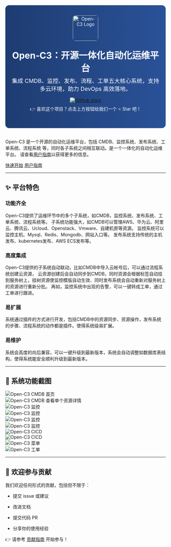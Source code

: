 <div align="center" style="padding: 2rem 1rem; background: linear-gradient(to right, #1e3c72, #2a5298); color: white; border-radius: 12px; margin-bottom: 2rem;">
  <img src="/images/open-c3-logo.jpeg" alt="Open-C3 Logo" width="80" style="border-radius: 8px; margin-bottom: 1rem;" />
  <h1 style="margin: 0.5rem 0;">Open‑C3：开源一体化自动化运维平台</h1>
  <p style="font-size: 1.1rem; max-width: 600px; margin: auto;">
    集成 CMDB、监控、发布、流程、工单五大核心系统，支持多云环境，助力 DevOps 高效落地。
  </p>

  <!-- GitHub Star 按钮 -->
  <div style="margin-top: 1rem;" class="github-star-badge">
    <a href="https://github.com/open-c3/open-c3" target="_blank" rel="noopener">
      <img src="https://img.shields.io/github/stars/open-c3/open-c3?color=%231890FF&style=flat-square" alt="GitHub stars">
    </a>
  </div>

  <!-- CTA 文案 -->
  <p style="margin-top: 0.5rem;">👉 喜欢这个项目？点击上方按钮给我们一个 ⭐ Star 吧！</p>
</div>

Open-C3 是一个开源的自动化运维平台，包括 CMDB、监控系统、发布系统、工单系统、流程系统 等，同时各子系统之间相互联动。是一个一体化的自动化运维平台。
请查看[用户指南]以获得更多的信息。

[introductory tutorial]: getting-started.md
[用户指南]: user-guide/README.md

<div class="text-center">
<a href="getting-started/" class="btn btn-primary" role="button">快速开始</a>
<a href="user-guide/" class="btn btn-primary" role="button">用户指南</a>
</div>

---
<div class="pt-2 pb-4 px-4 my-4 bg-body-tertiary rounded-3">
<h2 class="display-8 text-center">✨ 平台特色</h2>

<div class="row">
  <div class="col-sm-6">
    <div class="card mb-4">
      <div class="card-body">
        <h3 class="card-title">功能齐全</h3>
        <p class="card-text">
            Open-C3提供了运维环节中的多个子系统，如CMDB，监控系统、发布系统、工单系统、流程系统等。
            子系统功能强大，如CMDB可以管理AWS、华为云、阿里云、腾讯云、Ucloud、Openstack、Vmware、自建机房等资源。
            监控系统可以监控主机、Mysql、Redis、Mongodb、网站入口等。
            发布系统支持传统的主机发布、kubernetes发布、AWS ECS发布等。
        </p>
      </div>
    </div>
  </div>
  <div class="col-sm-6">
    <div class="card mb-4">
      <div class="card-body">
        <h3 class="card-title">高度集成</h3>
        <p class="card-text">
            Open-C3提供的子系统自动联动，比如CMDB中导入云帐号后，可以通过流程系统创建云资源，
            云资源创建后会自动同步到CMDB，同时资源会根据标签自动挂到服务树上，挂树资源使监控模版自动生效、同时发布系统会自动重新对服务树上的资源进行重新分批。
            再如，监控系统中出现的告警，可以一键转成工单，通过工单进行跟进。
        </p>
      </div>
    </div>
  </div>
</div>

<div class="row">
  <div class="col-sm-6">
    <div class="card">
      <div class="card-body">
        <h3 class="card-title">易扩展</h3>
        <p class="card-text">
            系统通过插件的方式进行开发，包括CMDB中的资源同步、资源操作，发布系统的步骤、流程系统的动作都是插件。使得系统级易扩展。
        </p>
      </div>
    </div>
  </div>
  <div class="col-sm-6">
    <div class="card">
      <div class="card-body">
        <h3 class="card-title">易维护</h3>
        <p class="card-text">
            系统会高度的向后兼容，可以一键升级到最新版本，系统会自动调整如数据库表结构，使得系统能安全顺利升级到最新版本。
        </p>
      </div>
    </div>
  </div>
</div>
</div>

---
<div class="pt-2 pb-4 px-4 my-4 bg-body-tertiary rounded-3">
<h2 class="display-8 text-center"> 🚀 系统功能截图</h2>

<div class="row">
  <div class="col-sm-6">
    <div class="card mb-4">
      <div class="card-body">
        <img src= "https://github.com/user-attachments/assets/c3070a34-f1e4-42a9-b240-79056909e00b" alt="Open-C3 CMDB 首页"/>
      </div>
    </div>
  </div>
  <div class="col-sm-6">
    <div class="card mb-4">
      <div class="card-body">
        <img src= "https://github.com/user-attachments/assets/15aff287-4cf1-4eed-8567-65567020df07" alt="Open-C3 CMDB 查看单个资源详情"/>
      </div>
    </div>
  </div>
</div>

<div class="row">
  <div class="col-sm-6">
    <div class="card mb-4">
      <div class="card-body">
        <img src= "https://github.com/user-attachments/assets/ac21234e-71ec-49b3-9dd5-c02cf85ed1d8" alt="Open-C3 监控"/>
      </div>
    </div>
  </div>
  <div class="col-sm-6">
    <div class="card mb-4">
      <div class="card-body">
        <img src= "https://github.com/user-attachments/assets/45ba808d-6d89-4aac-b09b-cc6fef4bad33" alt="Open-C3 监控"/>
      </div>
    </div>
  </div>
</div>

<div class="row">
  <div class="col-sm-6">
    <div class="card mb-4">
      <div class="card-body">
        <img src= "https://github.com/user-attachments/assets/1d52a93f-6b12-46df-ba1c-cad46ea66793" alt="Open-C3 监控"/>
      </div>
    </div>
  </div>
  <div class="col-sm-6">
    <div class="card mb-4">
      <div class="card-body">
        <img src= "https://github.com/user-attachments/assets/e3f50373-115b-42f4-86a3-9bd5afa085b7" alt="Open-C3 监控"/>
      </div>
    </div>
  </div>
</div>

<div class="row">
  <div class="col-sm-6">
    <div class="card mb-4">
      <div class="card-body">
        <img src= "https://github.com/user-attachments/assets/584b374f-b3e0-4321-a5a6-96c7be3eeea1" alt="Open-C3 CICD"/>
      </div>
    </div>
  </div>
  <div class="col-sm-6">
    <div class="card mb-4">
      <div class="card-body">
        <img src= "https://github.com/user-attachments/assets/2bc1a7c2-07d9-4cf8-aa35-7e507cee5ef0" alt="Open-C3 CICD"   />
      </div>
    </div>
  </div>
</div>


<div class="row">
  <div class="col-sm-6">
    <div class="card mb-4">
      <div class="card-body">
        <img src= "https://github.com/user-attachments/assets/fd5a7401-0c4c-4218-b12a-905a59360423" alt="Open-C3 菜单"/>
      </div>
    </div>
  </div>
  <div class="col-sm-6">
    <div class="card mb-4">
      <div class="card-body">
        <img src= "https://github.com/user-attachments/assets/9292eb7a-bba6-4477-af75-8c99f57af410" alt="Open-C3 工单"/>
      </div>
    </div>
  </div>
</div>

</div>


---

## 🙌 欢迎参与贡献

我们欢迎任何形式的贡献，包括但不限于：

- 提交 issue 或建议

- 改进文档

- 提交代码 PR

- 分享你的使用经验

👉 请参考 [贡献指南](/about/欢迎参与贡献/) 开始参与！
